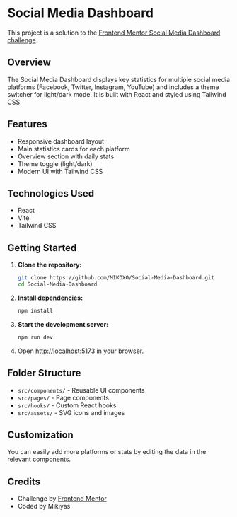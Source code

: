 # Social Media Dashboard

This project is a solution to the [Frontend Mentor Social Media Dashboard challenge](https://www.frontendmentor.io/challenges/social-media-dashboard-with-theme-switcher-6oY8ozp_H).

## Overview

The Social Media Dashboard displays key statistics for multiple social media platforms (Facebook, Twitter, Instagram, YouTube) and includes a theme switcher for light/dark mode. It is built with React and styled using Tailwind CSS.

## Features

- Responsive dashboard layout
- Main statistics cards for each platform
- Overview section with daily stats
- Theme toggle (light/dark)
- Modern UI with Tailwind CSS

## Technologies Used

- React
- Vite
- Tailwind CSS

## Getting Started

1. **Clone the repository:**
   ```bash
   git clone https://github.com/MIKOXO/Social-Media-Dashboard.git
   cd Social-Media-Dashboard
   ```
2. **Install dependencies:**
   ```bash
   npm install
   ```
3. **Start the development server:**
   ```bash
   npm run dev
   ```
4. Open [http://localhost:5173](http://localhost:5173) in your browser.

## Folder Structure

- `src/components/` - Reusable UI components
- `src/pages/` - Page components
- `src/hooks/` - Custom React hooks
- `src/assets/` - SVG icons and images

## Customization

You can easily add more platforms or stats by editing the data in the relevant components.

## Credits

- Challenge by [Frontend Mentor](https://www.frontendmentor.io/)
- Coded by Mikiyas
